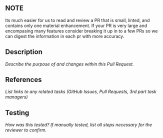 ## NOTE
Its much easier for us to read and review a PR that is small, linted, and contains only one material enhancement. If your PR is very large and encompasing many features consider breaking it up in to a few PRs so we can digest the information in each pr with more accuracy.

## Description

_Describe the purpose of and changes within this Pull Request._

## References

_List links to any related tasks (GitHub Issues, Pull Requests, 3rd part task managers)_

## Testing

_How was this tested? If manually tested, list all steps necessary for the reviewer to confirm._

